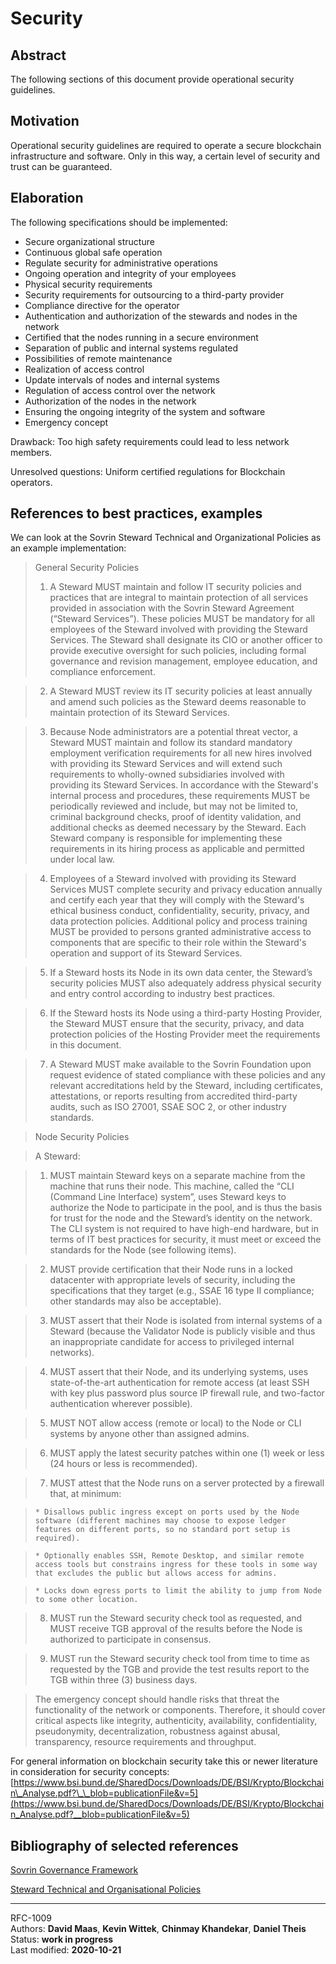 # Security 

## Abstract
The following sections of this document provide operational security guidelines.

## Motivation
Operational security guidelines are required to operate a secure blockchain infrastructure and software. Only in this way, a certain level of security and trust can be guaranteed.

## Elaboration
The following specifications should be implemented:

* Secure organizational structure 
* Continuous global safe operation
* Regulate security for administrative operations
* Ongoing operation and integrity of your employees
* Physical security requirements
* Security requirements for outsourcing to a third-party provider
* Compliance directive for the operator
* Authentication and authorization of the stewards and nodes in the network
* Certified that the nodes running in a secure environment
* Separation of public and internal systems regulated
* Possibilities of remote maintenance
* Realization of access control
* Update intervals of nodes and internal systems
* Regulation of access control over the network
* Authorization of the nodes in the network
* Ensuring the ongoing integrity of the system and software
* Emergency concept

Drawback: Too high safety requirements could lead to less network members.

Unresolved questions: Uniform certified regulations for Blockchain operators.
    
## References to best practices, examples
We can look at the Sovrin Steward Technical and Organizational Policies as an example implementation:

> General Security Policies
>1. A Steward MUST maintain and follow IT security policies and practices that are integral to maintain protection of all services provided in association with the Sovrin Steward Agreement (“Steward Services”). These policies MUST be mandatory for all employees of the Steward involved with providing the Steward Services. The Steward shall designate its CIO or another officer to provide executive oversight for such policies, including formal governance and revision management, employee education, and compliance enforcement.

>2. A Steward MUST review its IT security policies at least annually and amend such policies as the Steward deems reasonable to maintain protection of its Steward Services.

>3. Because Node administrators are a potential threat vector, a Steward MUST maintain and follow its standard mandatory employment verification requirements for all new hires involved with providing its Steward Services and will extend such requirements to wholly-owned subsidiaries involved with providing its Steward Services. In accordance with the Steward's internal process and procedures, these requirements MUST be periodically reviewed and include, but may not be limited to, criminal background checks, proof of identity validation, and additional checks as deemed necessary by the Steward. Each Steward company is responsible for implementing these requirements in its hiring process as applicable and permitted under local law.

>4. Employees of a Steward involved with providing its Steward Services MUST complete security and privacy education annually and certify each year that they will comply with the Steward's ethical business conduct, confidentiality, security, privacy, and data protection policies. Additional policy and process training MUST be provided to persons granted administrative access to components that are specific to their role within the Steward's operation and support of its Steward Services.

>5. If a Steward hosts its Node in its own data center, the Steward’s security policies MUST also adequately address physical security and entry control according to industry best practices.

>6. If the Steward hosts its Node using a third-party Hosting Provider, the Steward MUST ensure that the security, privacy, and data protection policies of the Hosting Provider meet the requirements in this document.

>7. A Steward MUST make available to the Sovrin Foundation upon request evidence of stated compliance with these policies and any relevant accreditations held by the Steward, including certificates, attestations, or reports resulting from accredited third-party audits, such as ISO 27001, SSAE SOC 2, or other industry standards.

>Node Security Policies

>A Steward:

>1. MUST maintain Steward keys on a separate machine from the machine that runs their node. This machine, called the “CLI (Command Line Interface) system”, uses Steward keys to authorize the Node to participate in the pool, and is thus the basis for trust for the node and the Steward’s identity on the network. The CLI system is not required to have high-end hardware, but in terms of IT best practices for security, it must meet or exceed the standards for the Node (see following items).

>2. MUST provide certification that their Node runs in a locked datacenter with appropriate levels of security, including the specifications that they target (e.g., SSAE 16 type II compliance; other standards may also be acceptable).

>3. MUST assert that their Node is isolated from internal systems of a Steward (because the Validator Node is publicly visible and thus an inappropriate candidate for access to privileged internal networks).

>4. MUST assert that their Node, and its underlying systems, uses state-of-the-art authentication for remote access (at least SSH with key plus password plus source IP firewall rule, and two-factor authentication wherever possible).

>5. MUST NOT allow access (remote or local) to the Node or CLI systems by anyone other than assigned admins.

>6. MUST apply the latest security patches within one (1) week or less (24 hours or less is recommended).

>7. MUST attest that the Node runs on a server protected by a firewall that, at minimum:

>     * Disallows public ingress except on ports used by the Node software (different machines may choose to expose ledger features on different ports, so no standard port setup is required).

>     * Optionally enables SSH, Remote Desktop, and similar remote access tools but constrains ingress for these tools in some way that excludes the public but allows access for admins.

>     * Locks down egress ports to limit the ability to jump from Node to some other location.

>8. MUST run the Steward security check tool as requested, and MUST receive TGB approval of the results before the Node is authorized to participate in consensus.

>9. MUST run the Steward security check tool from time to time as requested by the TGB and provide the test results report to the TGB within three (3) business days.

>The emergency concept should handle risks that threat the functionality of the network or components. Therefore, it should cover critical aspects like integrity, authenticity, availability, confidentiality, pseudonymity, decentralization, robustness against abusal, transparency, resource requirements and throughput.

For general information on blockchain security take this or newer literature in consideration for security concepts: [https://www.bsi.bund.de/SharedDocs/Downloads/DE/BSI/Krypto/Blockchain\_Analyse.pdf?\_\_blob=publicationFile&v=5](https://www.bsi.bund.de/SharedDocs/Downloads/DE/BSI/Krypto/Blockchain_Analyse.pdf?__blob=publicationFile&v=5)

## Bibliography of selected references
[Sovrin Governance Framework](https://sovrin.org/library/sovrin-governance-framework/)

[Steward Technical and Organisational Policies](https://sovrin.org/wp-content/uploads/Steward-Technical-and-Organizational-Policies-V2.pdf)

________

RFC-1009   
Authors: **David Maas**, **Kevin Wittek**, **Chinmay Khandekar**,  **Daniel Theis**   
Status:  **work in progress**   
Last modified: **2020-10-21**  